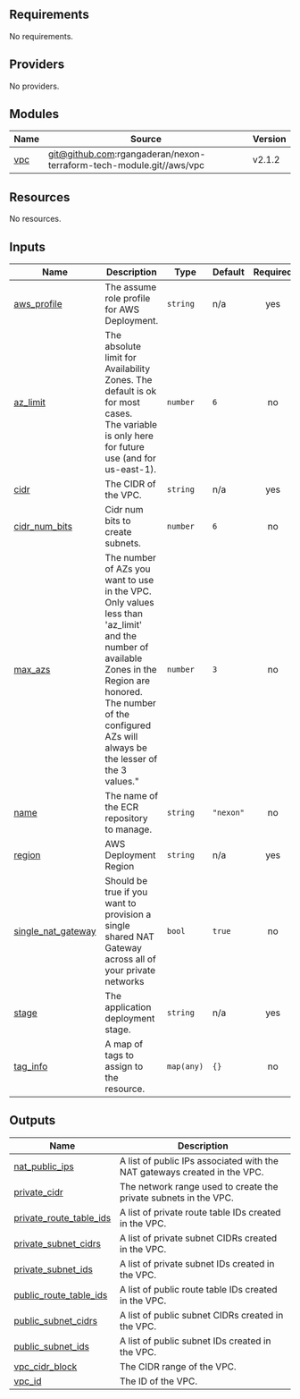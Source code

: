 <!-- BEGIN_TF_DOCS -->
## Requirements

No requirements.

## Providers

No providers.

## Modules

| Name | Source | Version |
|------|--------|---------|
| <a name="module_vpc"></a> [vpc](#module\_vpc) | git@github.com:rgangaderan/nexon-terraform-tech-module.git//aws/vpc | v2.1.2 |

## Resources

No resources.

## Inputs

| Name | Description | Type | Default | Required |
|------|-------------|------|---------|:--------:|
| <a name="input_aws_profile"></a> [aws\_profile](#input\_aws\_profile) | The assume role profile for AWS Deployment. | `string` | n/a | yes |
| <a name="input_az_limit"></a> [az\_limit](#input\_az\_limit) | The absolute limit for Availability Zones. The default is ok for most cases.<br>The variable is only here for future use (and for us-east-1). | `number` | `6` | no |
| <a name="input_cidr"></a> [cidr](#input\_cidr) | The CIDR of the VPC. | `string` | n/a | yes |
| <a name="input_cidr_num_bits"></a> [cidr\_num\_bits](#input\_cidr\_num\_bits) | Cidr num bits to create subnets. | `number` | `6` | no |
| <a name="input_max_azs"></a> [max\_azs](#input\_max\_azs) | The number of AZs you want to use in the VPC. Only values less than 'az\_limit' and the number of available Zones in the Region are honored.<br>The number of the configured AZs will always be the lesser of the 3 values." | `number` | `3` | no |
| <a name="input_name"></a> [name](#input\_name) | The name of the ECR repository to manage. | `string` | `"nexon"` | no |
| <a name="input_region"></a> [region](#input\_region) | AWS Deployment Region | `string` | n/a | yes |
| <a name="input_single_nat_gateway"></a> [single\_nat\_gateway](#input\_single\_nat\_gateway) | Should be true if you want to provision a single shared NAT Gateway across all of your private networks | `bool` | `true` | no |
| <a name="input_stage"></a> [stage](#input\_stage) | The application deployment stage. | `string` | n/a | yes |
| <a name="input_tag_info"></a> [tag\_info](#input\_tag\_info) | A map of tags to assign to the resource. | `map(any)` | `{}` | no |

## Outputs

| Name | Description |
|------|-------------|
| <a name="output_nat_public_ips"></a> [nat\_public\_ips](#output\_nat\_public\_ips) | A list of public IPs associated with the NAT gateways created in the VPC. |
| <a name="output_private_cidr"></a> [private\_cidr](#output\_private\_cidr) | The network range used to create the private subnets in the VPC. |
| <a name="output_private_route_table_ids"></a> [private\_route\_table\_ids](#output\_private\_route\_table\_ids) | A list of private route table IDs created in the VPC. |
| <a name="output_private_subnet_cidrs"></a> [private\_subnet\_cidrs](#output\_private\_subnet\_cidrs) | A list of private subnet CIDRs created in the VPC. |
| <a name="output_private_subnet_ids"></a> [private\_subnet\_ids](#output\_private\_subnet\_ids) | A list of private subnet IDs created in the VPC. |
| <a name="output_public_route_table_ids"></a> [public\_route\_table\_ids](#output\_public\_route\_table\_ids) | A list of public route table IDs created in the VPC. |
| <a name="output_public_subnet_cidrs"></a> [public\_subnet\_cidrs](#output\_public\_subnet\_cidrs) | A list of public subnet CIDRs created in the VPC. |
| <a name="output_public_subnet_ids"></a> [public\_subnet\_ids](#output\_public\_subnet\_ids) | A list of public subnet IDs created in the VPC. |
| <a name="output_vpc_cidr_block"></a> [vpc\_cidr\_block](#output\_vpc\_cidr\_block) | The CIDR range of the VPC. |
| <a name="output_vpc_id"></a> [vpc\_id](#output\_vpc\_id) | The ID of the VPC. |
<!-- END_TF_DOCS -->